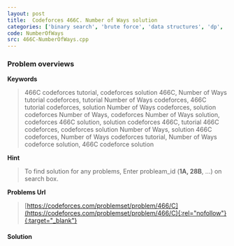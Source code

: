 ```yaml
---
layout: post
title:  Codeforces 466C. Number of Ways solution
categories: ['binary search', 'brute force', 'data structures', 'dp', 'two pointers']
code: NumberOfWays
src: 466C-NumberOfWays.cpp
---
```

### **Problem overviews**

**Keywords**
> 466C codeforces tutorial, codeforces solution 466C, Number of Ways tutorial codeforces, tutorial Number of Ways codeforces, 466C tutorial codeforces, solution Number of Ways codeforces, solution codeforces Number of Ways, codeforces Number of Ways solution, codeforces 466C solution, solution codeforces 466C, tutorial 466C codeforces, codeforces solution Number of Ways, solution 466C codeforces, Number of Ways codeforces tutorial, Number of Ways codeforce solution, 466C codeforce solution

**Hint**
> To find solution for any problems, Enter probleam_id (**1A, 28B**, ...) on search box. 

**Problems Url**
> [https://codeforces.com/problemset/problem/466/C](https://codeforces.com/problemset/problem/466/C){:rel="nofollow"}{:target="_blank"}

#### **Solution**



